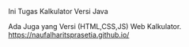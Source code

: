 Ini Tugas Kalkulator Versi Java

Ada Juga yang Versi (HTML,CSS,JS) Web Kalkulator.
https://naufalharitsprasetia.github.io/
